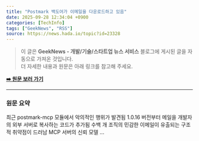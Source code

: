```yaml
---
title: "Postmark 백도어가 이메일을 다운로드하고 있음"
date: 2025-09-28 12:34:04 +0900
categories: [TechInfo]
tags: ["GeekNews", "RSS"]
source: https://news.hada.io/topic?id=23328
---
```

> 이 글은 **GeekNews - 개발/기술/스타트업 뉴스 서비스** 블로그에 게시된 글을 자동으로 가져온 것입니다. <br>
> 더 자세한 내용과 원문은 아래 링크를 참고해 주세요.

[**➡️ 원문 보러 가기**](https://news.hada.io/topic?id=23328)

---

### 원문 요약
최근 postmark-mcp 모듈에서 악의적인 행위가 발견됨 1.0.16 버전부터 메일을 개발자의 외부 서버로 복사하는 코드가 추가됨 수백 개 조직의 민감한 이메일이 유출되는 구조적 취약점이 드러남 MCP 서버의 신뢰 모델 ...
